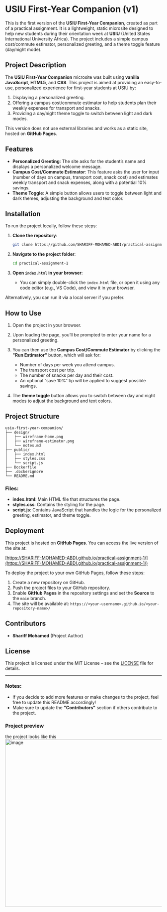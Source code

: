 # USIU First-Year Companion (v1)

This is the first version of the **USIU First-Year Companion**, created as part of a practical assignment. It is a lightweight, static microsite designed to help new students during their orientation week at **USIU** (United States International University Africa). The project includes a simple campus cost/commute estimator, personalized greeting, and a theme toggle feature (day/night mode).



## Project Description

The **USIU First-Year Companion** microsite was built using **vanilla JavaScript**, **HTML5**, and **CSS**. This project is aimed at providing an easy-to-use, personalized experience for first-year students at USIU by:

1. Displaying a personalized greeting.
2. Offering a campus cost/commute estimator to help students plan their weekly expenses for transport and snacks.
3. Providing a day/night theme toggle to switch between light and dark modes.

This version does not use external libraries and works as a static site, hosted on **GitHub Pages**.

## Features

* **Personalized Greeting**: The site asks for the student’s name and displays a personalized welcome message.
* **Campus Cost/Commute Estimator**: This feature asks the user for input (number of days on campus, transport cost, snack cost) and estimates weekly transport and snack expenses, along with a potential 10% savings.
* **Theme Toggle**: A simple button allows users to toggle between light and dark themes, adjusting the background and text color.

## Installation

To run the project locally, follow these steps:

1. **Clone the repository**:

   ```bash
   git clone https://github.com/SHARIFF-MOHAMED-ABDI/practical-assignment-1.git
   ```

2. **Navigate to the project folder**:

   ```bash
   cd practical-assignment-1
   ```

3. **Open `index.html` in your browser**:

   * You can simply double-click the `index.html` file, or open it using any code editor (e.g., VS Code), and view it in your browser.

Alternatively, you can run it via a local server if you prefer.

## How to Use

1. Open the project in your browser.

2. Upon loading the page, you’ll be prompted to enter your name for a personalized greeting.

3. You can then use the **Campus Cost/Commute Estimator** by clicking the **"Run Estimator"** button, which will ask for:

   * Number of days per week you attend campus.
   * The transport cost per trip.
   * The number of snacks per day and their cost.
   * An optional “save 10%” tip will be applied to suggest possible savings.

4. The **theme toggle** button allows you to switch between day and night modes to adjust the background and text colors.

## Project Structure

```plaintext
usiu-first-year-companion/
├── design/
│   ├── wireframe-home.png
│   ├── wireframe-estimator.png
│   └── notes.md
├── public/
│   ├── index.html
│   ├── styles.css
│   └── script.js
├── Dockerfile
├── .dockerignore
└── README.md
```

### Files:

* **index.html**: Main HTML file that structures the page.
* **styles.css**: Contains the styling for the page.
* **script.js**: Contains JavaScript that handles the logic for the personalized greeting, estimator, and theme toggle.

## Deployment

This project is hosted on **GitHub Pages**. You can access the live version of the site at:

[https://SHARIFF-MOHAMED-ABDI.github.io/practical-assignment-1/](https://SHARIFF-MOHAMED-ABDI.github.io/practical-assignment-1/)

To deploy the project to your own GitHub Pages, follow these steps:

1. Create a new repository on GitHub.
2. Push the project files to your GitHub repository.
3. Enable **GitHub Pages** in the repository settings and set the **Source** to the `main` branch.
4. The site will be available at: `https://<your-username>.github.io/<your-repository-name>/`

## Contributors

* **Shariff Mohamed** (Project Author)

## License

This project is licensed under the MIT License – see the [LICENSE](LICENSE) file for details.

---

### **Notes:**

* If you decide to add more features or make changes to the project, feel free to update this README accordingly!
* Make sure to update the **"Contributors"** section if others contribute to the project.
### **Project preview**
the project looks like this
<img width="951" height="538" alt="image" src="https://github.com/user-attachments/assets/5bdd362c-7031-48f1-ba22-23dc16c5d54b" />

